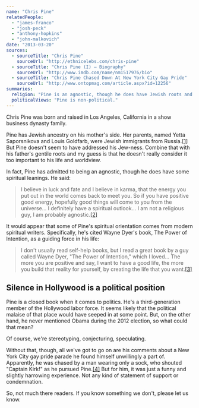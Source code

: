 ```yaml
---
name: "Chris Pine"
relatedPeople:
  - "james-franco"
  - "josh-peck"
  - "anthony-hopkins"
  - "john-malkovich"
date: "2013-03-20"
sources:
  - sourceTitle: "Chris Pine"
    sourceUrl: "http://ethnicelebs.com/chris-pine"
  - sourceTitle: "Chris Pine (I) – Biography"
    sourceUrl: "http://www.imdb.com/name/nm1517976/bio"
  - sourceTitle: "Chris Pine Chased Down At New York City Gay Pride"
    sourceUrl: "http://www.ontopmag.com/article.aspx?id=12256"
summaries:
  religion: "Pine is an agnostic, though he does have Jewish roots and seems to put stock in modern spiritual writers."
  politicalViews: "Pine is non-political."
---
```


Chris Pine was born and raised in Los Angeles, California in a show business dynasty family.

Pine has Jewish ancestry on his mother's side. Her parents, named Yetta Saporsnikova and Louis Goldfarb, were Jewish immigrants from Russia.<a class="source-citation" href="#http%3A%2F%2Fethnicelebs.com%2Fchris-pine" title="Chris Pine">[1]</a> But Pine doesn't seem to have addressed his Jew-ness. Combine that with his father's gentile roots and my guess is that he doesn't really consider it too important to his life and worldview.

In fact, Pine has admitted to being an agnostic, though he does have some spiritual leanings. He said:

>I believe in luck and fate and I believe in karma, that the energy you put out in the world comes back to meet you. So if you have positive good energy, hopefully good things will come to you from the universe… I definitely have a spiritual outlook… I am not a religious guy, I am probably agnostic.<a class="source-citation" href="#http%3A%2F%2Fwww.imdb.com%2Fname%2Fnm1517976%2Fbio" title="Chris Pine (I) – Biography">[2]</a>

It would appear that some of Pine's spiritual orientation comes from modern spiritual writers. Specifically, he's cited Wayne Dyer's book, The Power of Intention, as a guiding force in his life:

>I don't usually read self-help books, but I read a great book by a guy called Wayne Dyer, "The Power of Intention," which I loved… The more you are positive and say, I want to have a good life, the more you build that reality for yourself, by creating the life that you want.<a class="source-citation" href="#http%3A%2F%2Fwww.imdb.com%2Fname%2Fnm1517976%2Fbio" title="Chris Pine (I) – Biography">[3]</a>

## 

## Silence in Hollywood is a political position

Pine is a closed book when it comes to politics. He's a third-generation member of the Hollywood labor force. It seems likely that the political malaise of that place would have seeped in at some point. But, on the other hand, he never mentioned Obama during the 2012 election, so what could that mean?

Of course, we're stereotyping, conjecturing, speculating.

Without that, though, all we've got to go on are his comments about a New York City gay pride parade he found himself unwillingly a part of. Apparently, he was chased by a man wearing only a sock, who shouted "Captain Kirk!" as he pursued Pine.<a class="source-citation" href="#http%3A%2F%2Fwww.ontopmag.com%2Farticle.aspx%3Fid%3D12256" title="Chris Pine Chased Down At New York City Gay Pride">[4]</a> But for him, it was just a funny and slightly harrowing experience. Not any kind of statement of support or condemnation.

So, not much there readers. If you know something we don't, please let us know.